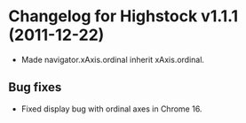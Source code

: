 # Changelog for Highstock v1.1.1 (2011-12-22)
        
- Made navigator.xAxis.ordinal inherit xAxis.ordinal.

## Bug fixes
- Fixed display bug with ordinal axes in Chrome 16.